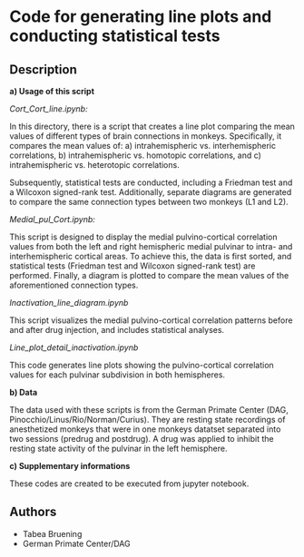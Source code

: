 # Code for generating line plots and conducting statistical tests

## Description

**a) Usage of this script**

*Cort_Cort_line.ipynb:*

In this directory, there is a script that creates a line plot comparing the mean values of different types of brain connections in monkeys. Specifically, it compares the mean values of:
a) intrahemispheric vs. interhemispheric correlations,
b) intrahemispheric vs. homotopic correlations, and
c) intrahemispheric vs. heterotopic correlations.

Subsequently, statistical tests are conducted, including a Friedman test and a Wilcoxon signed-rank test. Additionally, separate diagrams are generated to compare the same connection types between two monkeys (L1 and L2).

*Medial_pul_Cort.ipynb:*

This script is designed to display the medial pulvino-cortical correlation values from both the left and right hemispheric medial pulvinar to intra- and interhemispheric cortical areas. To achieve this, the data is first sorted, and statistical tests (Friedman test and Wilcoxon signed-rank test) are performed. Finally, a diagram is plotted to compare the mean values of the aforementioned connection types.

*Inactivation_line_diagram.ipynb*

This script visualizes the medial pulvino-cortical correlation patterns before and after drug injection, and includes statistical analyses.

*Line_plot_detail_inactivation.ipynb*

This code generates line plots showing the pulvino-cortical correlation values for each pulvinar subdivision in both hemispheres.

**b) Data**

The data used with these scripts is from the German Primate Center (DAG, Pinocchio/Linus/Rio/Norman/Curius). They are resting state recordings of anesthetized monkeys that were in one monkeys datatset separated into two sessions (predrug and postdrug). A drug was applied to inhibit the resting state activity of the pulvinar in the left hemisphere.

**c) Supplementary informations**

These codes are created to be executed from jupyter notebook.

## Authors

* Tabea Bruening
* German Primate Center/DAG


